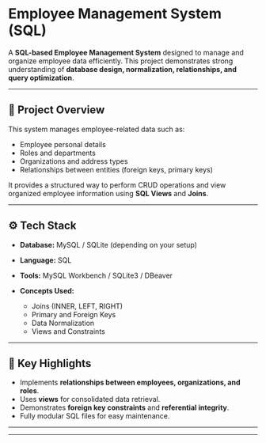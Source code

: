 # Employee Management System (SQL)

A **SQL-based Employee Management System** designed to manage and organize employee data efficiently. This project demonstrates strong understanding of **database design, normalization, relationships, and query optimization**.

---

## 🧩 Project Overview

This system manages employee-related data such as:

* Employee personal details
* Roles and departments
* Organizations and address types
* Relationships between entities (foreign keys, primary keys)

It provides a structured way to perform CRUD operations and view organized employee information using **SQL Views** and **Joins**.

---

## ⚙️ Tech Stack

* **Database:** MySQL / SQLite (depending on your setup)
* **Language:** SQL
* **Tools:** MySQL Workbench / SQLite3 / DBeaver
* **Concepts Used:**

  * Joins (INNER, LEFT, RIGHT)
  * Primary and Foreign Keys
  * Data Normalization
  * Views and Constraints

---


## 🧠 Key Highlights

* Implements **relationships between employees, organizations, and roles**.
* Uses **views** for consolidated data retrieval.
* Demonstrates **foreign key constraints** and **referential integrity**.
* Fully modular SQL files for easy maintenance.

---



---

